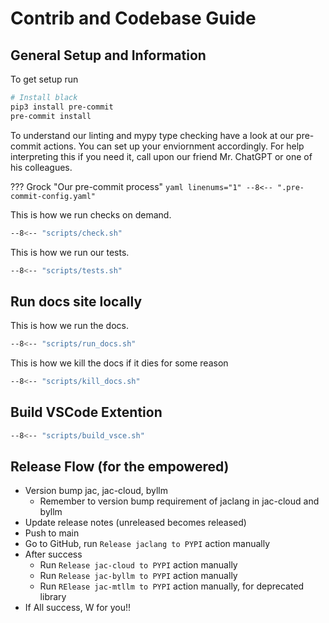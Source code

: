 # Contrib and Codebase Guide

## General Setup and Information

To get setup run
```bash
# Install black
pip3 install pre-commit
pre-commit install
```

To understand our linting and mypy type checking have a look at our pre-commit actions. You can set up your enviornment accordingly. For help interpreting this if you need it, call upon our friend Mr. ChatGPT or one of his colleagues.

??? Grock "Our pre-commit process"
    ```yaml linenums="1"
    --8<-- ".pre-commit-config.yaml"
    ```

This is how we run checks on demand.

```bash
--8<-- "scripts/check.sh"
```

This is how we run our tests.

```bash
--8<-- "scripts/tests.sh"
```

## Run docs site locally

This is how we run the docs.

```bash
--8<-- "scripts/run_docs.sh"
```

This is how we kill the docs if it dies for some reason
```bash
--8<-- "scripts/kill_docs.sh"
```


## Build VSCode Extention

```bash
--8<-- "scripts/build_vsce.sh"
```


## Release Flow (for the empowered)

* Version bump jac, jac-cloud, byllm
  * Remember to version bump requirement of jaclang in jac-cloud and byllm
* Update release notes (unreleased becomes released)
* Push to main
* Go to GitHub, run `Release jaclang to PYPI` action manually
* After success
  * Run `Release jac-cloud to PYPI` action manually
  * Run `Release jac-byllm to PYPI` action manually
  * Run `RElease jac-mtllm to PYPI` action manually, for deprecated library
* If All success, W for you!!